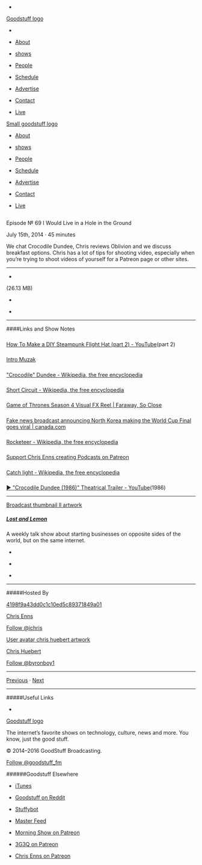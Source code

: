 

-
[Goodstuff logo](http://www.goodstuff.fm/)[](/assets/goodstuff_logo-17c1fe6f378352de5d7345f76152130b.svg)

-


-  [About](/about)

-  [shows](/shows)

-  [People](/people)

-  [Schedule](/schedule)

-  [Advertise](/advertise)

-  [Contact](/contact)

-  [Live](/live)


[Small goodstuff logo](http://www.goodstuff.fm/)[](/assets/small_goodstuff_logo-bf032e72b9ec41494f4d90905f1ad619.svg)


-  [About](/about)

-  [shows](/shows)

-  [People](/people)

-  [Schedule](/schedule)

-  [Advertise](/advertise)

-  [Contact](/contact)

-  [Live](/live)


##
Episode № 69
I Would Live in a Hole in the Ground


July 15th, 2014
&middot;
45
minutes


We chat Crocodile Dundee, Chris reviews Oblivion and we discuss breakfast options. Chris has a lot of tips for shooting video, especially when you&rsquo;re trying to shoot videos of yourself for a Patreon page or other sites.


------------------------------


-
[](https://podcasts-1.feedpress.co/10591/ll-69.mp3)(26.13 MB)

-
[](http://twitter.com/intent/tweet?text=Lost%20and%20Lemon%20%E2%84%96%2069%20on%20@goodstuff_fm%20-%20http://goodstuff.fm/ll/69)

-
[](http://www.facebook.com/sharer/sharer.php?u=http://goodstuff.fm/ll/69)


------------------------------


####Links and Show Notes

#####
[How To Make a DIY Steampunk Flight Hat (part 2) - YouTube](https://www.youtube.com/watch?v=VCcZUbJvo14)(part 2)


#####
[Intro Muzak](http://audiojungle.net/item/simple/503211?)


#####
["Crocodile" Dundee - Wikipedia, the free encyclopedia](http://en.wikipedia.org/wiki/%22Crocodile%22_Dundee)


#####
[Short Circuit - Wikipedia, the free encyclopedia](http://en.wikipedia.org/wiki/Short_Circuit)


#####
[Game of Thrones Season 4 Visual FX Reel | Faraway, So Close](http://www.chrisenns.com/2014/07/game-of-thrones-season-4-visual-fx-reel/)


#####
[Fake news broadcast announcing North Korea making the World Cup Final goes viral | canada.com](http://o.canada.com/sports/fake-news-broadcast-announcing-north-korea-has-made-the-world-cup-final-goes-viral)


#####
[Rocketeer - Wikipedia, the free encyclopedia](http://en.wikipedia.org/wiki/Rocketeer)


#####
[Support Chris Enns creating Podcasts on Patreon](http://www.patreon.com/ichris)


#####
[Catch light - Wikipedia, the free encyclopedia](http://en.wikipedia.org/wiki/Catch_light)


#####
[▶ "Crocodile Dundee (1986)" Theatrical Trailer - YouTube](https://www.youtube.com/watch?v=JrRfx71_4CQ)(1986)


------------------------------


[Broadcast thumbnail ll artwork](/ll)[](https://goodstuffs3.s3.amazonaws.com/uploads/broadcast/image/26/broadcast_thumbnail_ll_artwork.png)

##### [Lost and Lemon](/ll)


A weekly talk show about starting businesses on opposite sides of the world, but on the same internet.

-
[](https://itunes.apple.com/ca/podcast/lost-lemon-brothers-in-business/id467564174?mt=2)

-
[](http://feeds.goodstuff.fm/ll)

-
[](mailto:chris@goodstuff.fm?cc=sponsorship%40goodstuff.fm&subject=%5BGoodStuff%20FM%5D%20Sponsorship%20Inquiry%20for%20Lost%20and%20Lemon)


------------------------------


#####Hosted By


[4198f9a43dd0c1c10ed5c89371849a01](/people/chris-enns)[](http://gravatar.com/avatar/4198f9a43dd0c1c10ed5c89371849a01.png?s=300&r=pg)

[Chris Enns](/people/chris-enns)


[Follow @ichris](https://twitter.com/ichris)


[User avatar chris huebert artwork](/people/chris-huebert)[](https://goodstuffs3.s3.amazonaws.com/uploads/user/avatar/41/user_avatar_chris-huebert_artwork.png)

[Chris Huebert](/people/chris-huebert)


[Follow @byronboy1](https://twitter.com/byronboy1)


------------------------------


[Previous](/ll/68)
&middot;
[Next](/ll/70)


------------------------------


#####Useful Links

-
[](mailto:chris@goodstuff.fm?subject=%5BGoodstuff%20FM%5D%20Feedback%20for%20Lost%20and%20Lemon)


[Goodstuff logo](http://www.goodstuff.fm/)[](/assets/goodstuff_logo-17c1fe6f378352de5d7345f76152130b.svg)


The internet’s favorite shows on technology, culture, news and more. You know, just the good stuff.


&copy; 2014&ndash;2016 GoodStuff Broadcasting.

[Follow @goodstuff_fm](https://twitter.com/goodstufffm)


######Goodstuff Elsewhere

-  [iTunes](https://itunes.apple.com/us/artist/goodstuff-fm/id843385597?mt=2)

-  [Goodstuff on Reddit](https://www.reddit.com/r/Goodstuff_fm/)

-  [Stuffybot](http://stuffybot.goodstuff.fm)

-  [Master Feed](/master/feed)

-  [Morning Show on Patreon](https://www.patreon.com/morningshow)

-  [3G3Q on Patreon](https://www.patreon.com/3g3q)

-  [Chris Enns on Patreon](https://www.patreon.com/ichris)
